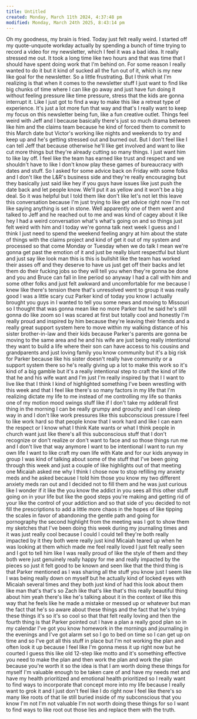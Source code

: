 ```yaml
---
title: Untitled
created: Monday, March 11th 2024, 4:37:48 pm
modified: Monday, March 24th 2025, 8:43:14 pm
---
```


Oh my goodness, my brain is fried. Today just felt really weird. I started off my quote-unquote workday actually by spending a bunch of time trying to record a video for my newsletter, which I feel it was a bad idea. It really stressed me out. It took a long time like two hours and that was time that I should have spent doing work that I'm behind on. For some reason I really wanted to do it but it kind of sucked all the fun out of it, which is my new like goal for the newsletter. So a little frustrating. But I think what I'm realizing is that when it comes to the newsletter stuff I just want to find like big chunks of time where I can like go away and just have fun doing it without feeling pressure like time pressure, stress that the kids are gonna interrupt it. Like I just got to find a way to make this like a retreat type of experience. It's just a lot more fun that way and that's I really want to keep my focus on this newsletter being fun, like a fun creative outlet. Things feel weird with Jeff and I because basically there's just so much drama between like him and the claims team because he kind of forced them to commit to this March date but Victor's working like nights and weekends to try and keep up and he's getting stressed out and burned out. But I don't feel like I can tell Jeff that because otherwise he'll like get involved and want to like cut more things but they're already cutting so many things. I just want him to like lay off. I feel like the team has earned like trust and respect and we shouldn't have to like I don't know play these games of bureaucracy with dates and stuff. So I asked for some advice back on Friday with some folks and I don't like the L&R's business side and they're really encouraging but they basically just said like hey if you guys have issues like just push the date back and let people know. We'll put it as yellow and it won't be a big deal. So it was helpful but I told them like don't like let's not let this leave this conversation because I'm just trying to like get advice right now I'm not like saying anything is set in stone. Well apparently one of them went and talked to Jeff and he reached out to me and was kind of cagey about it like hey I had a weird conversation what's what's going on and so things just felt weird with him and I today we're gonna talk next week I guess and I think I just need to spend the weekend feeling angry at him about the state of things with the claims project and kind of get it out of my system and processed so that come Monday or Tuesday when we do talk I mean we're gonna get past the emotion of it and just be really blunt respectful but blunt and just say like look man this is this is bullshit like the team has worked their asses off and they deserve to have us just get off their backs and let them do their fucking jobs so they will tell you when they're gonna be done and you and Bruce can fall in line period so anyway I had a call with him and some other folks and just felt awkward and uncomfortable for me because I knew like there's tension there that's unresolved went to group it was really good I was a little scary cuz Parker kind of today you know I actually brought you guys in I wanted to tell you some news and moving to Missouri so I thought that was gonna mean like no more Parker but he said he's still gonna do like zoom so I was scared at first but totally cool and honestly I'm really proud and inspired by him because they're leaving their friends and a really great support system here to move within my walking distance of his sister brother-in-law and their kids because Parker's parents are gonna be moving to the same area and he and his wife are just being really intentional they want to build a life where their son can have access to his cousins and grandparents and just loving family you know community but it's a big risk for Parker because like his sister doesn't really have community or a support system there so he's really giving up a lot to make this work so it's kind of a big gamble but it's a really intentional step to craft the kind of life that he and his wife want and I'm just I'm really inspired by that I I want to live like that I think I kind of highlighted something I've been wrestling with this week and that I feel like there's so many factors in my life that I'm realizing dictate my life to me instead of me controlling my life so thanks one of my motion mood swings stuff like if I don't take my adderall first thing in the morning I can be really grumpy and grouchy and I can sleep way in and I don't like work pressures like this subconscious pressure I feel to like work hard so that people know that I work hard and like I can earn the respect or I know what I think Kate wants or what I think people in church want just like there's all this subconscious stuff that I don't recognize or don't realize or don't want to face and so those things run me and I don't live that way anymore I want to be intentional I want to run my own life I want to like craft my own life with Kate and for our kids anyway in group I was kind of talking about some of the stuff that I've been going through this week and just a couple of like highlights out of that meeting one Micaiah asked me why I think I chose now to stop refilling my anxiety meds and he asked because I told him those you know my two different anxiety meds ran out and I decided not to fill them and he was just curious like I wonder if it like the you know the addict in you sees all this other stuff going on in your life but like the good steps you're making and getting rid of your like the control of your addiction and so that side of you decided to not fill the prescriptions to add a little more chaos in the hopes of like tipping the scales in favor of abandoning the gentle path and going for pornography the second highlight from the meeting was I got to show them my sketches that I've been doing this week during my journaling times and it was just really cool because I could I could tell they're both really impacted by it they both were really just kind Micaiah teared up when he was looking at them which made me feel really loved I just felt really seen and I got to tell him like I was really proud of like the style of them and they both were just genuinely really happy for me and really impacted by the pieces so just it felt good to be known and seen like that the third thing is that Parker mentioned as I was sharing all the stuff you know just I seem like I was being really down on myself but he actually kind of locked eyes with Micaiah several times and they both just kind of had this look about them like man that's that's so Zach like that's like that's this really beautiful thing about him yeah there's like he's talking about it in the context of like this way that he feels like he made a mistake or messed up or whatever but man the fact that he's so aware about these things and the fact that he's trying these things it's so it's so cool so that that felt really loving and then the fourth thing is that Parker pointed out I have a plan a really good plan so in my calendar I've got you know homework in the mornings and journaling in the evenings and I've got alarm set so I go to bed on time so I can get up on time and so I've got all this stuff in place but I'm not working the plan and often look it up because I feel like I'm gonna mess it up right now but he courted I guess this like old 12-step like motto and it's something effective you need to make the plan and then work the plan and work the plan because you're worth it so the idea is that I am worth doing these things for myself I'm valuable enough to be taken care of and have my needs met and have my health prioritized and emotional health prioritized so I really want to find ways to incorporate that concept more into my life because I really want to grok it and I just don't feel like I do right now I feel like there's so many like roots of that lie still buried inside of my subconscious that you know I'm not I'm not valuable I'm not worth doing these things for so I want to find ways to like root out those lies and replace them with the truth.